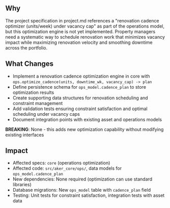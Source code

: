 ## Why
The project specification in project.md references a "renovation cadence optimizer (units/week) under vacancy cap" as part of the operations model, but this optimization engine is not yet implemented. Property managers need a systematic way to schedule renovation work that minimizes vacancy impact while maximizing renovation velocity and smoothing downtime across the portfolio.

## What Changes
- Implement a renovation cadence optimization engine in core with `ops.optimize_cadence(units, downtime_wk, vacancy_cap) -> plan`
- Define persistence schema for `ops_model.cadence_plan` to store optimization results
- Create supporting data structures for renovation scheduling and constraint management
- Add validation tests ensuring constraint satisfaction and optimal scheduling under vacancy caps
- Document integration points with existing asset and operations models

**BREAKING**: None - this adds new optimization capability without modifying existing interfaces

## Impact
- Affected specs: `core` (operations optimization)
- Affected code: `src/aker_core/ops/`, data models for `ops_model.cadence_plan`
- New dependencies: None required (optimization can use standard libraries)
- Database migrations: New `ops_model` table with `cadence_plan` field
- Testing: Unit tests for constraint satisfaction, integration tests with asset data
